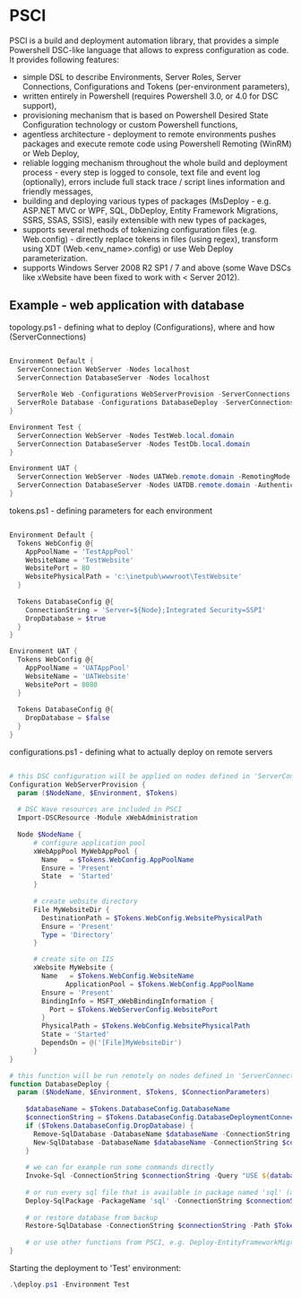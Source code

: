 PSCI
=======
PSCI is a build and deployment automation library, that provides a simple Powershell DSC-like language that allows to express configuration as code. It provides following features:
- simple DSL to describe Environments, Server Roles, Server Connections, Configurations and Tokens (per-environment parameters), 
- written entirely in Powershell (requires Powershell 3.0, or 4.0 for DSC support),
- provisioning mechanism that is based on Powershell Desired State Configuration technology or custom Powershell functions,
- agentless architecture - deployment to remote environments pushes packages and execute remote code using Powershell Remoting (WinRM) or Web Deploy, 
- reliable logging mechanism throughout the whole build and deployment process - every step is logged to console, text file and event log (optionally), errors include full stack trace / script lines information and friendly messages,
- building and deploying various types of packages (MsDeploy - e.g. ASP.NET MVC or WPF, SQL, DbDeploy, Entity Framework Migrations, SSRS, SSAS, SSIS), easily extensible with new types of packages,
- supports several methods of tokenizing configuration files (e.g. Web.config) - directly replace tokens in files (using regex), transform using XDT (Web.<env_name>.config) or use Web Deploy parameterization.
- supports Windows Server 2008 R2 SP1 / 7 and above (some Wave DSCs like xWebsite have been fixed to work with < Server 2012).

Example - web application with database
-------------
topology.ps1 - defining what to deploy (Configurations), where and how (ServerConnections)

```powershell

Environment Default {
  ServerConnection WebServer -Nodes localhost
  ServerConnection DatabaseServer -Nodes localhost
  
  ServerRole Web -Configurations WebServerProvision -ServerConnections WebServer
  ServerRole Database -Configurations DatabaseDeploy -ServerConnections DatabaseServer -RunRemotely
}

Environment Test {
  ServerConnection WebServer -Nodes TestWeb.local.domain
  ServerConnection DatabaseServer -Nodes TestDb.local.domain
}

Environment UAT {
  ServerConnection WebServer -Nodes UATWeb.remote.domain -RemotingMode WebDeployHandler
  ServerConnection DatabaseServer -Nodes UATDB.remote.domain -Authentication CredSSP -Protocol HTTPS 
}

```
tokens.ps1 - defining parameters for each environment

```powershell

Environment Default {
  Tokens WebConfig @{
    AppPoolName = 'TestAppPool'
    WebsiteName = 'TestWebsite'
    WebsitePort = 80
    WebsitePhysicalPath = 'c:\inetpub\wwwroot\TestWebsite'
  }
  
  Tokens DatabaseConfig @{
    ConnectionString = 'Server=${Node};Integrated Security=SSPI'
    DropDatabase = $true
  }
}

Environment UAT {
  Tokens WebConfig @{
    AppPoolName = 'UATAppPool'
    WebsiteName = 'UATWebsite'
    WebsitePort = 8080
  }
  
  Tokens DatabaseConfig @{
    DropDatabase = $false
  }
}

```
configurations.ps1 - defining what to actually deploy on remote servers

```powershell

# this DSC configuration will be applied on nodes defined in 'ServerConnection WebServer'
Configuration WebServerProvision {
  param ($NodeName, $Environment, $Tokens)
  
  # DSC Wave resources are included in PSCI
  Import-DSCResource -Module xWebAdministration
  
  Node $NodeName {
      # configure application pool
      xWebAppPool MyWebAppPool { 
        Name   = $Tokens.WebConfig.AppPoolName
        Ensure = 'Present' 
        State  = 'Started'
      }
      
      # create website directory
      File MyWebsiteDir {
        DestinationPath = $Tokens.WebConfig.WebsitePhysicalPath
        Ensure = 'Present'
        Type = 'Directory'
      }

      # create site on IIS
      xWebsite MyWebsite { 
        Name   = $Tokens.WebConfig.WebsiteName
			  ApplicationPool = $Tokens.WebConfig.AppPoolName 
        Ensure = 'Present' 
        BindingInfo = MSFT_xWebBindingInformation { 
          Port = $Tokens.WebServerConfig.WebsitePort
        } 
        PhysicalPath = $Tokens.WebConfig.WebsitePhysicalPath
        State = 'Started' 
        DependsOn = @('[File]MyWebsiteDir')
      } 
}

# this function will be run remotely on nodes defined in 'ServerConnection DatabaseServer' 
function DatabaseDeploy {
  param ($NodeName, $Environment, $Tokens, $ConnectionParameters)
  
    $databaseName = $Tokens.DatabaseConfig.DatabaseName
    $connectionString = $Tokens.DatabaseConfig.DatabaseDeploymentConnectionString
    if ($Tokens.DatabaseConfig.DropDatabase) { 
      Remove-SqlDatabase -DatabaseName $databaseName -ConnectionString $connectionString
      New-SqlDatabase -DatabaseName $databaseName -ConnectionString $connectionString
    }
    
    # we can for example run some commands directly
    Invoke-Sql -ConnectionString $connectionString -Query "USE ${databaseName}; PRINT 'some commands'"
    
    # or run every sql file that is available in package named 'sql' (assuming we have built the package beforehand)
    Deploy-SqlPackage -PackageName 'sql' -ConnectionString $connectionString
    
    # or restore database from backup
    Restore-SqlDatabase -ConnectionString $connectionString -Path $Tokens.DatabaseConfig.BackupPath -DatabaseName $databaseName 
    
    # or use other functions from PSCI, e.g. Deploy-EntityFrameworkMigratePackage, Deploy-DBDeploy, Deploy-SSRS*
}
```
Starting the deployment to 'Test' environment:
```powershell
.\deploy.ps1 -Environment Test
```
